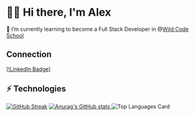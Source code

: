 # 👋🧎 Hi there, I'm Alex  

🌱 I’m currently learning to become a Full Stack Developer in @[Wild Code School](https://www.wildcodeschool.com/)

## Connection
[[!LinkedIn Badge](https://www.linkedin.com/in/alexejholad/)]
## ⚡ Technologies 
[![GitHub Streak](https://github-readme-streak-stats.herokuapp.com/?user=AlexHolad&theme=dark)](https://github.com/DenverCoder1/github-readme-streak-stats)
[![Anurag's GitHub stats](https://github-readme-stats.vercel.app/api?username=AlexHolad&show_icons=true&theme=github_dark)
](https://github.com/anuraghazra/github-readme-stats)
![Top Languages Card](https://github-readme-stats.vercel.app/api/top-langs/?username=AlexHolad&layout=compact&theme=github_dark)

